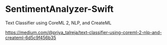 # SentimentAnalyzer-Swift
Text Classifier using CoreML 2, NLP, and CreateML

https://medium.com/@priya_talreja/text-classifier-using-coreml-2-nlp-and-createml-6d5c9f456b35

